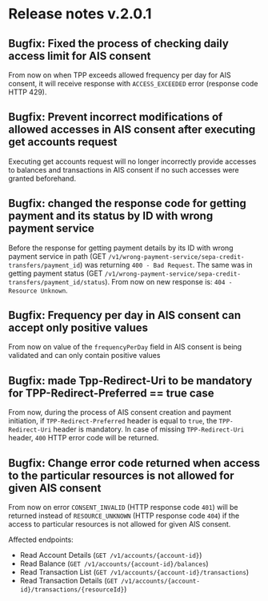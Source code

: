 # Release notes v.2.0.1

## Bugfix: Fixed the process of checking daily access limit for AIS consent
From now on when TPP exceeds allowed frequency per day for AIS consent, it will receive response with `ACCESS_EXCEEDED` error (response code HTTP 429).

## Bugfix: Prevent incorrect modifications of allowed accesses in AIS consent after executing get accounts request
Executing get accounts request will no longer incorrectly provide accesses to balances and transactions in AIS consent 
if no such accesses were granted beforehand.

## Bugfix: changed the response code for getting payment and its status by ID with wrong payment service      
Before the response for getting payment details by its ID with wrong payment service in path (GET `/v1/wrong-payment-service/sepa-credit-transfers/payment_id`)
was returning `400 - Bad Request`. The same was in getting payment status (GET `/v1/wrong-payment-service/sepa-credit-transfers/payment_id/status`).
From now on new response is: `404 - Resource Unknown`.

## Bugfix: Frequency per day in AIS consent can accept only positive values
From now on value of the `frequencyPerDay` field in AIS consent is being validated and can only contain positive values 

## Bugfix: made Tpp-Redirect-Uri to be mandatory for TPP-Redirect-Preferred == true case
From now, during the process of AIS consent creation and payment initiation, 
if `TPP-Redirect-Preferred` header is equal to `true`, the `TPP-Redirect-Uri` header is mandatory. 
In case of missing `TPP-Redirect-Uri` header, `400` HTTP error code will be returned.

## Bugfix: Change error code returned when access to the particular resources is not allowed for given AIS consent
From now on error `CONSENT_INVALID` (HTTP response code `401`) will be returned instead of `RESOURCE_UNKNOWN` 
(HTTP response code `404`) if the access to particular resources is not allowed for given AIS consent.

Affected endpoints:
 - Read Account Details (`GET /v1/accounts/{account-id}`)
 - Read Balance (`GET /v1/accounts/{account-id}/balances`)
 - Read Transaction List (`GET /v1/accounts/{account-id}/transactions`)
 - Read Transaction Details (`GET /v1/accounts/{account-id}/transactions/{resourceId}`)
